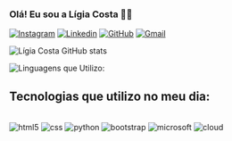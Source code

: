 ### Olá! Eu sou a Lígia Costa 🖐🏻

[![Instagram](https://img.shields.io/badge/Instagram-E4405F?style=for-the-badge&logo=instagram&logoColor=white)](https://www.instagram.com/liiih.costa/)
[![Linkedin](https://img.shields.io/badge/LinkedIn-0077B5?style=for-the-badge&logo=linkedin&logoColor=white)](www.linkedin.com/in/lígia-costa-16080118b)
[![GitHub](https://img.shields.io/badge/GitHub-100000?style=for-the-badge&logo=github&logoColor=white)](https://github.com/Ligia-Costa)
[![Gmail](https://img.shields.io/badge/Gmail-D14836?style=for-the-badge&logo=gmail&logoColor=white)](https://mail.google.com/mail/u/0/?ogbl#inbox?compose=CllgCJTNHMwJdmwfrNfWJgrjKmBkhgSpxlGKMPwgJQWhQKlhMKlgxDpHvdxGbFlNgmCWKhqpnRL)

![Lígia Costa GitHub stats](https://github-readme-stats.vercel.app/api?username=ligia-costa&show_icons=true&theme=radical)

![Linguagens que Utilizo:](https://github-readme-stats.vercel.app/api/top-langs/?username=ligia-costa)

## Tecnologias que utilizo no meu dia:

<div style="display: inline_block"><br/>
<img aling="center" alt="html5" src="https://img.shields.io/badge/HTML5-E34F26?style=for-the-badge&logo=html5&logoColor=white">
<img aling="center" alt="css" src="https://img.shields.io/badge/CSS3-1572B6?style=for-the-badge&logo=css3&logoColor=white">
<img aling="center" alt="python" src="https://img.shields.io/badge/Python-14354C?style=for-the-badge&logo=python&logoColor=white">
<img aling="center" alt="bootstrap" src="https://img.shields.io/badge/Bootstrap-563D7C?style=for-the-badge&logo=bootstrap&logoColor=white">
<img aling="center" alt="microsoft" src="https://img.shields.io/badge/Microsoft_Office-D83B01?style=for-the-badge&logo=microsoft-office&logoColor=white">
<img aling="center" alt="cloud" src="https://img.shields.io/badge/Google_Cloud-4285F4?style=for-the-badge&logo=google-cloud&logoColor=white">
<div><br/>
